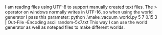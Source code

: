 I am reading files using UTF-8 to support manually created text files. 
The > operator on windows normally writes in UTF-16, so when using the world generator I pass this parameter:
 python .\make_vacuum_world.py 5 7 0.15 3 | Out-File -Encoding ascii random-5x7.txt
This way I can use the world generator as well as notepad files to make different worlds.
